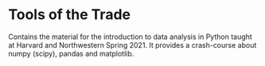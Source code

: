 # Tools of the Trade

Contains the material for the introduction to data analysis in Python taught at Harvard and Northwestern Spring 2021. It provides a crash-course about numpy (scipy), pandas and matplotlib.

